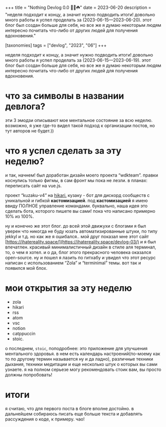 +++
title = "Nothing Devlog 0.0 🍏🎋☘️"
date = 2023-06-20
description = "неделя подходит к концу, а значит нужно подводить итоги! довольно много работы я успел проделать за (2023-06-15—2023-06-20). этот блог был создан больше для себя, но все же я думаю некоторым людям интересно почитать что-либо от других людей для получения вдохновения."

[taxonomies]
tags = ["devlog", "2023", "06"]
+++

неделя подходит к концу, а значит нужно подводить итоги! довольно много работы я успел проделать за (2023-06-15—2023-06-19). этот блог был создан больше для себя, но все же я думаю некоторым людям интересно почитать что-либо от других людей для получения вдохновения.

<!-- more -->

# что за символы в названии девлога?

эти 3 эмодзи описывают мое ментальное состояние за всю неделю. возможно, я уже где-то видел такой подход к организации постов, но тут авторов не будет.))

# что я успел сделать за эту неделю?

и так, начнем! был доработан дизайн моего проекта “wdkteam”. правки коснулись только фигмы, в сам фронт мы пока не лезли. в планах: переписать сайт на vue.js.

проект “kuzaku-v4” на [hikari.](http://hikari.py) кузаку - бот для дискорд сообществ с уникальной и гибкой **кастомизацией**. под **кастомизацией** я имею ввиду ПОЛНОЕ управление командами. буквально, наша идея это сделать бота, которого пишете вы сами! пока что написано примерно 10% из 100%.

ну и конечно же этот блог. до всей этой движухи с блогами я был уверен что никогда не буду юзать автоматизированные штуки, по типу jekkyl и т.д. но как же я ошибался.. мой друг показал мне этот сайт [https://ihatereality.space/](https://ihatereality.space/devlog-03/) и я был впечатлен. красивый минималистичный дизайн в стиле аля терминал, то, о чем я хотел. и о да, блог этого прекрасного человека оказался open-source. ну и пошел я лазить по гитхабу и увидел что этот ресурс написан с использованием “Zola” и “terminimal” темы. вот так и появился мой блох.

# мои открытия за эту неделю

- zola
- hikari
- rss
- atom
- vsc
- notion
- catppuccin
- stoic.

о последнем, `stoic`, поподробнее: это приложение для улучшения ментального здоровья. в нем есть календарь настроений(по-моему как то по другому термин называется ну и да ладно), различные техники дыхания, техники медитации и еще несколько штук о которых вы сами узнаете. я на полном серьезе могу рекомендовать стоик вам, вы просто должны попробовать!

# итоги

я считаю, что для первого поста в блоге вполне достойно. в дальнейшем собираюсь писать еще больше текста и добавлять рассуждения о коде, к примеру. чао!
